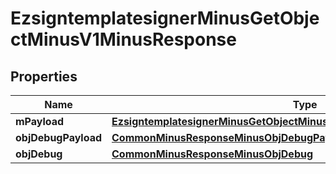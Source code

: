 
# EzsigntemplatesignerMinusGetObjectMinusV1MinusResponse

## Properties
Name | Type | Description | Notes
------------ | ------------- | ------------- | -------------
**mPayload** | [**EzsigntemplatesignerMinusGetObjectMinusV1MinusResponseMinusMPayload**](EzsigntemplatesignerMinusGetObjectMinusV1MinusResponseMinusMPayload.md) |  | 
**objDebugPayload** | [**CommonMinusResponseMinusObjDebugPayload**](CommonMinusResponseMinusObjDebugPayload.md) |  |  [optional]
**objDebug** | [**CommonMinusResponseMinusObjDebug**](CommonMinusResponseMinusObjDebug.md) |  |  [optional]



